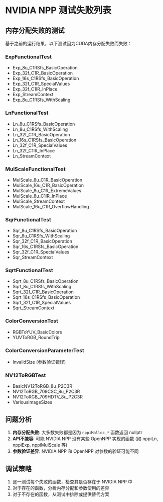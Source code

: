 # NVIDIA NPP 测试失败列表

## 内存分配失败的测试
基于之前的运行结果，以下测试因为CUDA内存分配失败而失败：

### ExpFunctionalTest
- Exp_8u_C1RSfs_BasicOperation
- Exp_32f_C1R_BasicOperation  
- Exp_16s_C1RSfs_BasicOperation
- Exp_32f_C1R_SpecialValues
- Exp_32f_C1IR_InPlace
- Exp_StreamContext
- Exp_8u_C1RSfs_WithScaling

### LnFunctionalTest
- Ln_8u_C1RSfs_BasicOperation
- Ln_8u_C1RSfs_WithScaling
- Ln_32f_C1R_BasicOperation
- Ln_16s_C1RSfs_BasicOperation
- Ln_32f_C1R_SpecialValues
- Ln_32f_C1IR_InPlace
- Ln_StreamContext

### MulScaleFunctionalTest
- MulScale_8u_C1R_BasicOperation
- MulScale_16u_C1R_BasicOperation
- MulScale_8u_C1R_ExtremeValues
- MulScale_8u_C1IR_InPlace
- MulScale_StreamContext
- MulScale_16u_C1R_OverflowHandling

### SqrFunctionalTest
- Sqr_8u_C1RSfs_BasicOperation
- Sqr_8u_C1RSfs_WithScaling
- Sqr_32f_C1R_BasicOperation
- Sqr_16s_C1RSfs_BasicOperation
- Sqr_32f_C1R_SpecialValues
- Sqr_StreamContext

### SqrtFunctionalTest
- Sqrt_8u_C1RSfs_BasicOperation
- Sqrt_8u_C1RSfs_WithScaling
- Sqrt_32f_C1R_BasicOperation
- Sqrt_16s_C1RSfs_BasicOperation
- Sqrt_32f_C1R_SpecialValues
- Sqrt_StreamContext

### ColorConversionTest
- RGBToYUV_BasicColors
- YUVToRGB_RoundTrip

### ColorConversionParameterTest
- InvalidSize (参数验证错误)

### NV12ToRGBTest
- BasicNV12ToRGB_8u_P2C3R
- NV12ToRGB_709CSC_8u_P2C3R
- NV12ToRGB_709HDTV_8u_P2C3R
- VariousImageSizes

## 问题分析

1. **内存分配失败**: 大多数失败都是因为 `nppiMalloc_*` 函数返回 nullptr
2. **API不兼容**: 可能 NVIDIA NPP 没有某些 OpenNPP 实现的函数 (如 nppiLn, nppiExp, nppiMulScale 等)
3. **参数验证差异**: NVIDIA NPP 和 OpenNPP 对参数的验证可能不同

## 调试策略

1. 逐一测试每个失败的函数，检查其是否存在于 NVIDIA NPP 中
2. 对于存在的函数，分析内存分配和参数使用的差异
3. 对于不存在的函数，从测试中排除或提供替代方案